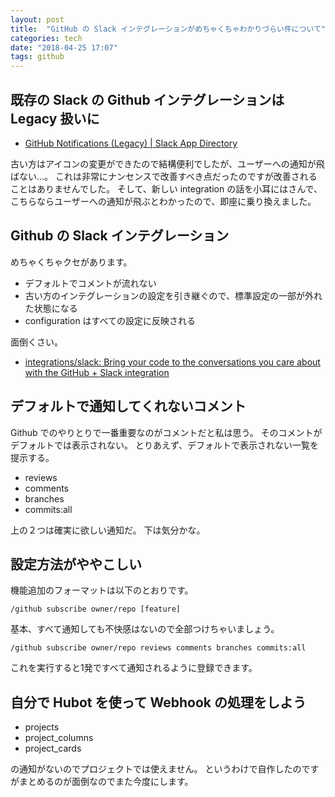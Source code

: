 ```yaml
---
layout: post
title:  "GitHub の Slack インテグレーションがめちゃくちゃわかりづらい件について"
categories: tech
date: "2018-04-25 17:07"
tags: github
---
```


## 既存の Slack の Github インテグレーションは Legacy 扱いに

- [GitHub Notifications \(Legacy\) \| Slack App Directory](https://supership.slack.com/apps/A0F7YS2SX-github-notifications-legacy?page=1)

古い方はアイコンの変更ができたので結構便利でしたが、ユーザーへの通知が飛ばない...。
これは非常にナンセンスで改善すべき点だったのですが改善されることはありませんでした。
そして、新しい integration の話を小耳にはさんで、こちらならユーザーへの通知が飛ぶとわかったので、即座に乗り換えました。

## Github の Slack インテグレーション

めちゃくちゃクセがあります。

- デフォルトでコメントが流れない
- 古い方のインテグレーションの設定を引き継ぐので、標準設定の一部が外れた状態になる
- configuration はすべての設定に反映される

面倒くさい。

- [integrations/slack: Bring your code to the conversations you care about with the GitHub \+ Slack integration](https://github.com/integrations/slack#configuration)

## デフォルトで通知してくれないコメント

Github でのやりとりで一番重要なのがコメントだと私は思う。
そのコメントがデフォルトでは表示されない。
とりあえず、デフォルトで表示されない一覧を提示する。

- reviews
- comments
- branches
- commits:all

上の２つは確実に欲しい通知だ。
下は気分かな。

## 設定方法がややこしい

機能追加のフォーマットは以下のとおりです。

```
/github subscribe owner/repo [feature]
```

基本、すべて通知しても不快感はないので全部つけちゃいましょう。

```
/github subscribe owner/repo reviews comments branches commits:all
```

これを実行すると1発ですべて通知されるように登録できます。

## 自分で Hubot を使って Webhook の処理をしよう

- projects
- project_columns
- project_cards

の通知がないのでプロジェクトでは使えません。
というわけで自作したのですがまとめるのが面倒なのでまた今度にします。
